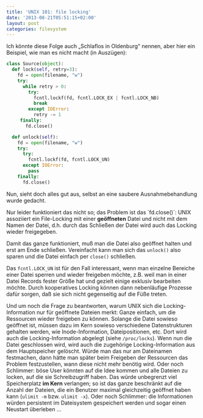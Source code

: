 ```yaml
---
title: 'UNIX 101: file locking'
date: '2013-08-21T05:51:15+02:00'
layout: post
categories: filesystem
---
```


Ich könnte diese Folge auch „Schlaflos in Oldenburg“ nennen, aber hier ein Beispiel, wie man es nicht macht (in Auszügen):

```python
class Source(object):
  def lock(self, retry=3):
    fd = open(filename, "w")
    try:
      while retry > 0:
        try:
          fcntl.lockf(fd, fcntl.LOCK_EX | fcntl.LOCK_NB)
          break
        except IOError:
          retry -= 1
     finally:
       fd.close()

  def unlock(self):
    fd = open(filename, "w")
    try:
      try:
        fcntl.lockf(fd, fcntl.LOCK_UN)
      except IOError:
        pass
    finally:
      fd.close()
```

Nun, sieht doch alles gut aus, selbst an eine saubere Ausnahmebehandlung wurde gedacht.

Nur leider funktioniert das nicht so; das Problem ist das `fd.close()´: UNIX assoziiert ein File-Locking mit einer **geöffneten** Datei und nicht mit dem Namen der Datei, d.h. durch das Schließen der Datei wird auch das Locking wieder freigegeben.

Damit das ganze funktioniert, muß man die Datei also geöffnet halten und erst am Ende schließen. Vereinfacht kann man sich das `unlock()` also sparen und die Datei einfach per `close()` schließen.

Das `fcntl.LOCK_UN` ist für den Fall interessant, wenn man einzelne Bereiche einer Datei sperren und wieder freigeben möchte, z.B. weil man in einer Datei Records fester Größe hat und gezielt einige exklusiv bearbeiten möchte. Durch kooperatives Locking können dann nebenläufige Prozesse dafür sorgen, daß sie sich nicht gegenseitig auf die Füße treten.

Und um noch die Frage zu beantworten, warum UNIX sich die Locking-Information nur für geöffnete Dateien merkt: Ganze einfach, um die Ressourcen wieder freigeben zu können. Solange die Datei sowieso geöffnet ist, müssen dazu im Kern sowieso verschiedene Datenstrukturen gehalten werden, wie Inode-Information, Dateipositionen, etc. Dort wird auch die Locking-Information abgelegt (siehe `/proc/locks`).
Wenn nun die Datei geschlossen wird, wird auch die zugehörige Locking-Information aus dem Hauptspeicher gelöscht.
Würde man das nur am Dateinamen festmachen, dann hätte man später beim Freigeben der Ressourcen das Problem festzustellen, wann diese nicht mehr benötig wird.
Oder noch Schlimmer: böse User könnten auf die Idee kommen und alle Dateien zu locken, auf die sie Schreibzugriff haben. Das würde unbegrenzt viel Speicherplatz **im Kern** verlangen; so ist das ganze beschränkt auf die Anzahl der Dateien, die ein Benutzer maximal gleichzeitig geöffnet haben kann (`ulimit -m` bzw. `ulimit -x`).
Oder noch Schlimmer: die Informationen würden persistent im Dateisystem gespeichert werden und sogar einen Neustart überleben …
